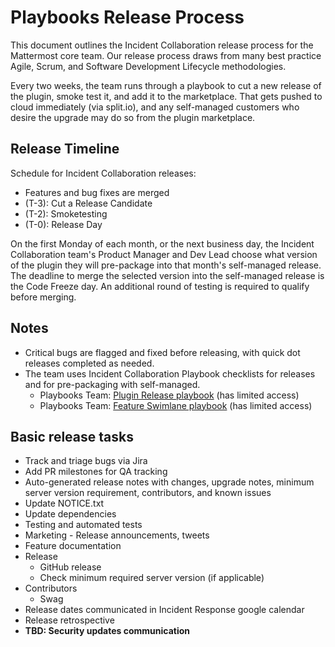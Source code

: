 # Playbooks Release Process

This document outlines the Incident Collaboration release process for the Mattermost core team. Our release process draws from many best practice Agile, Scrum, and Software Development Lifecycle methodologies.

Every two weeks, the team runs through a playbook to cut a new release of the plugin, smoke test it, and add it to the marketplace. That gets pushed to cloud immediately \(via split.io\), and any self-managed customers who desire the upgrade may do so from the plugin marketplace.

## Release Timeline

Schedule for Incident Collaboration releases:

* Features and bug fixes are merged
* \(T-3\): Cut a Release Candidate
* \(T-2\): Smoketesting
* \(T-0\): Release Day

On the first Monday of each month, or the next business day, the Incident Collaboration team's Product Manager and Dev Lead choose what version of the plugin they will pre-package into that month's self-managed release. The deadline to merge the selected version into the self-managed release is the Code Freeze day. An additional round of testing is required to qualify before merging.

## Notes

* Critical bugs are flagged and fixed before releasing, with quick dot releases completed as needed.
* The team uses Incident Collaboration Playbook checklists for releases and for pre-packaging with self-managed.
  * Playbooks Team: [Plugin Release playbook](https://community.mattermost.com/core/com.mattermost.plugin-incident-management/playbooks/hzgiqpzsbinpujdnue9xa1kj4y) \(has limited access\)
  * Playbooks Team: [Feature Swimlane playbook](https://community.mattermost.com/core/com.mattermost.plugin-incident-management/playbooks/1gtdk5q57irzib67w6ocaatimy) \(has limited access\)

## Basic release tasks

* Track and triage bugs via Jira
* Add PR milestones for QA tracking
* Auto-generated release notes with changes, upgrade notes, minimum server version requirement, contributors, and known issues
* Update NOTICE.txt
* Update dependencies
* Testing and automated tests
* Marketing - Release announcements, tweets
* Feature documentation
* Release
  * GitHub release
  * Check minimum required server version \(if applicable\)
* Contributors
  * Swag
* Release dates communicated in Incident Response google calendar
* Release retrospective
* **TBD: Security updates communication**

